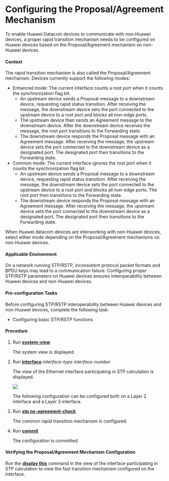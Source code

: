 Configuring the Proposal/Agreement Mechanism
============================================

To enable Huawei Datacom devices to communicate with non-Huawei devices, a proper rapid transition mechanism needs to be configured on Huawei devices based on the Proposal/Agreement mechanism on non-Huawei devices.

#### Context

The rapid transition mechanism is also called the Proposal/Agreement mechanism. Devices currently support the following modes:

* Enhanced mode: The current interface counts a root port when it counts the synchronization flag bit.
  + An upstream device sends a Proposal message to a downstream device, requesting rapid status transition. After receiving the message, the downstream device sets the port connected to the upstream device to a root port and blocks all non-edge ports.
  + The upstream device then sends an Agreement message to the downstream device. After the downstream device receives the message, the root port transitions to the Forwarding state.
  + The downstream device responds the Proposal message with an Agreement message. After receiving the message, the upstream device sets the port connected to the downstream device as a designated port. The designated port then transitions to the Forwarding state.
* Common mode: The current interface ignores the root port when it counts the synchronization flag bit.
  + An upstream device sends a Proposal message to a downstream device, requesting rapid status transition. After receiving the message, the downstream device sets the port connected to the upstream device to a root port and blocks all non-edge ports. The root port then transitions to the Forwarding state.
  + The downstream device responds the Proposal message with an Agreement message. After receiving the message, the upstream device sets the port connected to the downstream device as a designated port. The designated port then transitions to the Forwarding state.

When Huawei datacom devices are interworking with non-Huawei devices, select either mode depending on the Proposal/Agreement mechanisms on non-Huawei devices.


#### Applicable Environment

On a network running STP/RSTP, inconsistent protocol packet formats and BPDU keys may lead to a communication failure. Configuring proper STP/RSTP parameters on Huawei devices ensures interoperability between Huawei devices and non-Huawei devices.


#### Pre-configuration Tasks

Before configuring STP/RSTP interoperability between Huawei devices and non-Huawei devices, complete the following task:

* Configuring basic STP/RSTP functions


#### Procedure

1. Run [**system-view**](cmdqueryname=system-view)
   
   
   
   The system view is displayed.
2. Run [**interface**](cmdqueryname=interface) *interface-type interface-number*
   
   
   
   The view of the Ethernet interface participating in STP calculation is displayed.
   
   
   
   ![](../../../../public_sys-resources/note_3.0-en-us.png) 
   
   The following configuration can be configured both on a Layer 2 interface and a Layer 3 interface.
3. Run [**stp no-agreement-check**](cmdqueryname=stp+no-agreement-check)
   
   
   
   The common rapid transition mechanism is configured.
4. Run [**commit**](cmdqueryname=commit)
   
   
   
   The configuration is committed.

#### Verifying the Proposal/Agreement Mechanism Configuration

Run the [**display this**](cmdqueryname=display+this) command in the view of the interface participating in STP calculation to view the fast transition mechanism configured on the interface.